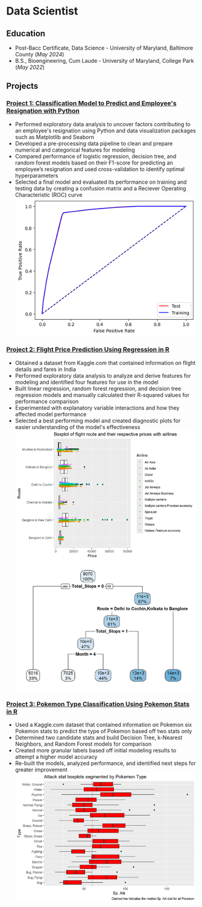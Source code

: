 # Data Scientist

## Education
- Post-Bacc Certificate, Data Science - University of Maryland, Baltimore County (_May 2024_)<br>
- B.S., Bioengineering, Cum Laude - University of Maryland, College Park (_May 2022_)

## Projects
### [Project 1: Classification Model to Predict and Employee's Resignation with Python](https://github.com/cwdwiggins/DS602/blob/main/midterm/DATA_602_Midterm_Notebook.ipynb)
- Performed exploratory data analysis to uncover factors contributing to an employee's resignation using Python and data visualization packages such as Matplotlib and Seaborn
- Developed a pre-processing data pipeline to clean and prepare numerical and categorical features for modeling
- Compared performance of logistic regression, decision tree, and random forest models based on their F1-score for predicting an employee’s resignation and used cross-validation to identify optimal hyperparameters
- Selected a final model and evaluated its performance on training and testing data by creating a confusion matrix and a Reciever Operating Characteristic (ROC) curve
![](images/Employee_Resignation_Project/ROC_Curve.png)

### [Project 2: Flight Price Prediction Using Regression in R](https://cwdwiggins.github.io/Flight-Price-Project/)
- Obtained a dataset from Kaggle.com that contained information on flight details and fares in India
- Performed exploratory data analysis to analyze and derive features for modeling and identified four features for use in the model
- Built linear regression, random forest regression, and decision tree regression models and manually calculated their R-squared values for performance comparison
- Experimented with explanatory variable interactions and how they affected model performance
- Selected a best performing model and created diagnostic plots for easier understanding of the model's effectiveness  <br>
![](images/Flight_Prices_Project/Flight_Route_Airline_Boxplot.png)
![](images/Flight_Prices_Project/Decision_Tree_Mdl.png)

### [Project 3: Pokemon Type Classification Using Pokemon Stats in R](https://cwdwiggins.github.io/Pokemon-Stats-Project/)
- Used a Kaggle.com dataset that contained information on Pokemon six Pokemon stats to predict the type of Pokemon based off two stats only
- Determined two candidate stats and build Decision Tree, k-Nearest Neighbors, and Random Forest models for comparison
- Created more granular labels based off initial modeling results to attempt a higher model accuracy
- Re-built the models, analyzed performance, and identified next steps for greater improvement
![](images/Pokemon_Stats_Project/Type_Combined_Sp_Atk.png)
